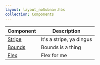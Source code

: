 ```yaml
---
layout: layout_noSubnav.hbs
collection: Components
---
```


| Component                         | Description               |
| --------------------------------- | ------------------------- |
| [Stripe](http://google.com)       | It's a stripe, ya dingus  |
| [Bounds](http://google.com)       | Bounds is a thing         |
| [Flex](http://google.com)         | Flex for me               |